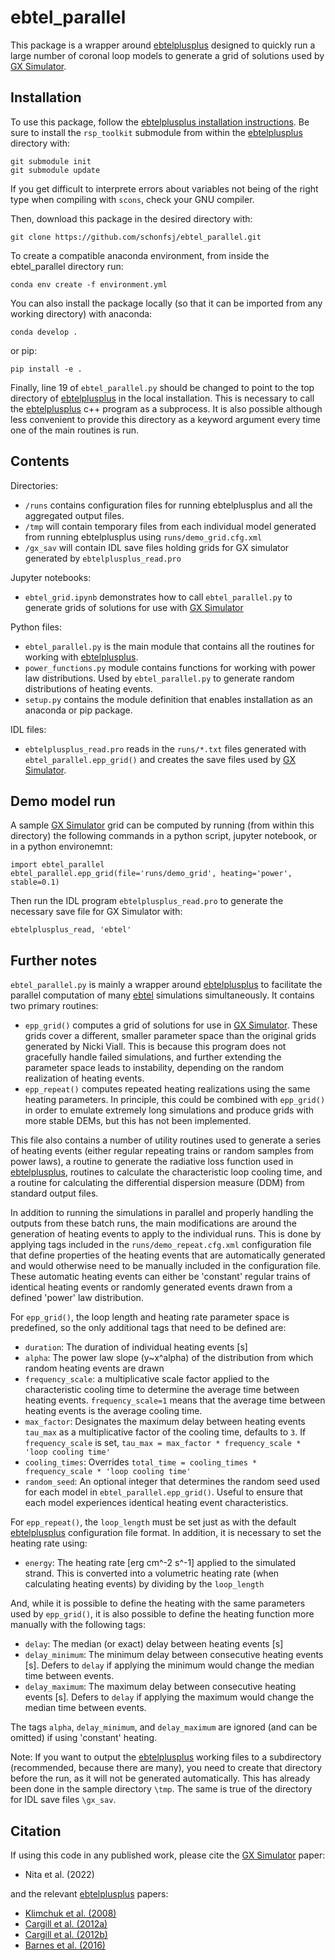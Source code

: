 # ebtel_parallel

This package is a wrapper around [ebtelplusplus](https://github.com/rice-solar-physics/ebtelPlusPlus) designed to quickly run a large number of coronal loop models to generate a grid of solutions used by [GX Simulator](https://github.com/Gelu-Nita/GX_SIMULATOR). 

## Installation
To use this package, follow the [ebtelplusplus installation instructions](https://github.com/rice-solar-physics/ebtelPlusPlus/blob/master/README.md). Be sure to install the `rsp_toolkit` submodule from within the [ebtelplusplus](https://github.com/rice-solar-physics/ebtelPlusPlus) directory with:
```shell
git submodule init
git submodule update
```
If you get difficult to interprete errors about variables not being of the right type when compiling with `scons`, check your GNU compiler.

Then, download this package in the desired directory with:
```shell
git clone https://github.com/schonfsj/ebtel_parallel.git
```
To create a compatible anaconda environment, from inside the ebtel_parallel directory run:
```shell
conda env create -f environment.yml
```
You can also install the package locally (so that it can be imported from any working directory) with anaconda:
```shell
conda develop .
```
or pip:
```shell
pip install -e .
```

Finally, line 19 of `ebtel_parallel.py` should be changed to point to the top directory of [ebtelplusplus](https://github.com/rice-solar-physics/ebtelPlusPlus) in the local installation. This is necessary to call the [ebtelplusplus](https://github.com/rice-solar-physics/ebtelPlusPlus) c++ program as a subprocess. It is also possible although less convenient to provide this directory as a keyword argument every time one of the main routines is run.

## Contents
Directories:
* `/runs` contains configuration files for running ebtelplusplus and all the aggregated output files.
* `/tmp` will contain temporary files from each individual model generated from running ebtelplusplus using `runs/demo_grid.cfg.xml`
* `/gx_sav` will contain IDL save files holding grids for GX simulator generated by `ebtelplusplus_read.pro`

Jupyter notebooks:
* `ebtel_grid.ipynb` demonstrates how to call `ebtel_parallel.py` to generate grids of solutions for use with [GX Simulator](https://github.com/Gelu-Nita/GX_SIMULATOR)

Python files:
* `ebtel_parallel.py` is the main module that contains all the routines for working with [ebtelplusplus](https://github.com/rice-solar-physics/ebtelPlusPlus).
* `power_functions.py` module contains functions for working with power law distributions. Used by `ebtel_parallel.py` to generate random distributions of heating events.
* `setup.py` contains the module definition that enables installation as an anaconda or pip package.

IDL files:
* `ebtelplusplus_read.pro` reads in the `runs/*.txt` files generated with `ebtel_parallel.epp_grid()` and creates the save files used by [GX Simulator](https://github.com/Gelu-Nita/GX_SIMULATOR).

## Demo model run
A sample [GX Simulator](https://github.com/Gelu-Nita/GX_SIMULATOR) grid can be computed by running (from within this directory) the following commands in a python script, jupyter notebook, or in a python environemnt:
```shell
import ebtel_parallel
ebtel_parallel.epp_grid(file='runs/demo_grid', heating='power', stable=0.1)
```
Then run the IDL program `ebtelplusplus_read.pro` to generate the necessary save file for GX Simulator with:
```shell
ebtelplusplus_read, 'ebtel'
```

## Further notes
`ebtel_parallel.py` is mainly a wrapper around [ebtelplusplus](https://github.com/rice-solar-physics/ebtelPlusPlus) to facilitate the parallel computation of many [ebtel](https://github.com/rice-solar-physics/EBTEL) simulations simultaneously. It contains two primary routines:
* `epp_grid()` computes a grid of solutions for use in [GX Simulator](https://github.com/Gelu-Nita/GX_SIMULATOR). These grids cover a different, smaller parameter space than the original grids generated by Nicki Viall. This is because this program does not gracefully handle failed simulations, and further extending the parameter space leads to instability, depending on the random realization of heating events.
* `epp_repeat()` computes repeated heating realizations using the same heating parameters. In principle, this could be combined with `epp_grid()` in order to emulate extremely long simulations and produce grids with more stable DEMs, but this has not been implemented.

This file also contains a number of utility routines used to generate a series of heating events (either regular repeating trains or random samples from power laws), a routine to generate the radiative loss function used in [ebtelplusplus](https://github.com/rice-solar-physics/ebtelPlusPlus), routines to calculate the characteristic loop cooling time, and a routine for calculating the differential dispersion measure (DDM) from standard output files.

In addition to running the simulations in parallel and properly handling the outputs from these batch runs, the main modifications are around the generation of heating events to apply to the individual runs. This is done by applying tags included in the `runs/demo_repeat.cfg.xml` configuration file that define properties of the heating events that are automatically generated and would otherwise need to be manually included in the configuration file. These automatic heating events can either be 'constant' regular trains of identical heating events or randomly generated events drawn from a defined 'power' law distribution. 

For `epp_grid()`, the loop length and heating rate parameter space is predefined, so the only additional tags that need to be defined are:
* `duration`: The duration of individual heating events [s]
* `alpha`: The power law slope (y~x^alpha) of the distribution from which random heating events are drawn
* `frequency_scale`: a multiplicative scale factor applied to the characteristic cooling time to determine the average time between heating events. `frequency_scale=1` means that the average time between heating events is the average cooling time.
* `max_factor`: Designates the maximum delay between heating events `tau_max` as a multiplicative factor of the cooling time, defaults to `3`. If `frequency_scale` is set, `tau_max = max_factor * frequency_scale * 'loop cooling time'`
* `cooling_times`: Overrides `total_time = cooling_times * frequency_scale * 'loop cooling time'`
* `random_seed`: An optional integer that determines the random seed used for each model in `ebtel_parallel.epp_grid()`. Useful to ensure that each model experiences identical heating event characteristics. 

For `epp_repeat()`, the `loop_length` must be set just as with the default [ebtelplusplus](https://github.com/rice-solar-physics/ebtelPlusPlus) configuration file format. In addition, it is necessary to set the heating rate using:
* `energy`: The heating rate [erg cm^-2 s^-1] applied to the simulated strand. This is converted into a volumetric heating rate (when calculating heating events) by dividing by the `loop_length`

And, while it is possible to define the heating with the same parameters used by `epp_grid()`, it is also possible to define the heating function more manually with the following tags:
* `delay`: The median (or exact) delay between heating events [s]
* `delay_minimum`: The minimum delay between consecutive heating events [s]. Defers to `delay` if applying the minimum would change the median time between events.
* `delay_maximum`: The maximum delay between consecutive heating events [s]. Defers to `delay` if applying the maximum would change the median time between events.

The tags `alpha`, `delay_minimum`, and `delay_maximum` are ignored (and can be omitted) if using 'constant' heating.

Note: If you want to output the [ebtelplusplus](https://github.com/rice-solar-physics/ebtelPlusPlus) working files to a subdirectory (recommended, because there are many), you need to create that directory before the run, as it will not be generated automatically. This has already been done in the sample directory `\tmp`. The same is true of the directory for IDL save files `\gx_sav`.


## Citation
If using this code in any published work, please cite the [GX Simulator](https://github.com/Gelu-Nita/GX_SIMULATOR) paper:
* Nita et al. (2022)

and the relevant [ebtelplusplus](https://github.com/rice-solar-physics/ebtelPlusPlus) papers:
* [Klimchuk et al. (2008)](http://adsabs.harvard.edu/abs/2008ApJ...682.1351K)
* [Cargill et al. (2012a)](http://adsabs.harvard.edu/abs/2012ApJ...752..161C)
* [Cargill et al. (2012b)](http://adsabs.harvard.edu/abs/2012ApJ...758....5C)
* [Barnes et al. (2016)](http://adsabs.harvard.edu/abs/2016ApJ...829...31B)
